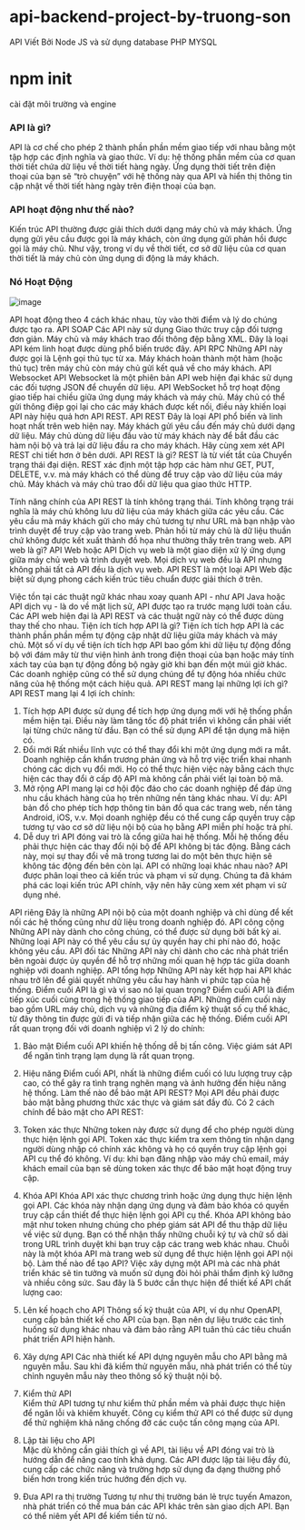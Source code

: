# api-backend-project-by-truong-son
API Viết Bởi Node JS và sử dụng database PHP MYSQL

# npm init
cài đặt môi trường và engine 

 ### API là gì?
API là cơ chế cho phép 2 thành phần phần mềm giao tiếp với nhau bằng một tập hợp các định nghĩa và giao thức. Ví dụ: hệ thống phần mềm của cơ quan thời tiết chứa dữ liệu về thời tiết hàng ngày. Ứng dụng thời tiết trên điện thoại của bạn sẽ “trò chuyện” với hệ thống này qua API và hiển thị thông tin cập nhật về thời tiết hàng ngày trên điện thoại của bạn.
 ### API hoạt động như thế nào?
Kiến trúc API thường được giải thích dưới dạng máy chủ và máy khách. Ứng dụng gửi yêu cầu được gọi là máy khách, còn ứng dụng gửi phản hồi được gọi là máy chủ. Như vậy, trong ví dụ về thời tiết, cơ sở dữ liệu của cơ quan thời tiết là máy chủ còn ứng dụng di động là máy khách. 

### Nó Hoạt Động

![image](https://user-images.githubusercontent.com/97645406/180594503-060bd089-865c-42a6-ad24-ee95dfd5b3c4.png)


API hoạt động theo 4 cách khác nhau, tùy vào thời điểm và lý do chúng được tạo ra.
API SOAP 
Các API này sử dụng Giao thức truy cập đối tượng đơn giản. Máy chủ và máy khách trao đổi thông đệp bằng XML. Đây là loại API kém linh hoạt được dùng phổ biến trước đây.
API RPC
Những API này được gọi là Lệnh gọi thủ tục từ xa. Máy khách hoàn thành một hàm (hoặc thủ tục) trên máy chủ còn máy chủ gửi kết quả về cho máy khách.
API Websocket
API Websocket là một phiên bản API web hiện đại khác sử dụng các đối tượng JSON để chuyển dữ liệu. API WebSocket hỗ trợ hoạt động giao tiếp hai chiều giữa ứng dụng máy khách và máy chủ. Máy chủ có thể gửi thông điệp gọi lại cho các máy khách được kết nối, điều này khiến loại API này hiệu quả hơn API REST.
API REST
Đây là loại API phổ biến và linh hoạt nhất trên web hiện nay. Máy khách gửi yêu cầu đến máy chủ dưới dạng dữ liệu. Máy chủ dùng dữ liệu đầu vào từ máy khách này để bắt đầu các hàm nội bộ và trả lại dữ liệu đầu ra cho máy khách. Hãy cùng xem xét API REST chi tiết hơn ở bên dưới.
API REST là gì?
REST là từ viết tắt của Chuyển trạng thái đại diện. REST xác định một tập hợp các hàm như GET, PUT, DELETE, v.v. mà máy khách có thể dùng để truy cập vào dữ liệu của máy chủ. Máy khách và máy chủ trao đổi dữ liệu qua giao thức HTTP.

Tính năng chính của API REST là tính không trạng thái. Tính không trạng trái nghĩa là máy chủ không lưu dữ liệu của máy khách giữa các yêu cầu. Các yêu cầu mà máy khách gửi cho máy chủ tương tự như URL mà bạn nhập vào trình duyệt để truy cập vào trang web. Phản hồi từ máy chủ là dữ liệu thuần chứ không được kết xuất thành đồ họa như thường thấy trên trang web.
API web là gì?
API Web hoặc API Dịch vụ web là một giao diện xử lý ứng dụng giữa máy chủ web và trình duyệt web. Mọi dịch vụ web đều là API nhưng không phải tất cả API đều là dịch vụ web. API REST là một loại API Web đặc biệt sử dụng phong cách kiến trúc tiêu chuẩn được giải thích ở trên.

Việc tồn tại các thuật ngữ khác nhau xoay quanh API - như API Java hoặc API dịch vụ - là do về mặt lịch sử, API được tạo ra trước mạng lưới toàn cầu. Các API web hiện đại là API REST và các thuật ngữ này có thể được dùng thay thế cho nhau.
Tiện ích tích hợp API là gì?
Tiện ích tích hợp API là các thành phần phần mềm tự động cập nhật dữ liệu giữa máy khách và máy chủ. Một số ví dụ về tiện ích tích hợp API bao gồm khi dữ liệu tự động đồng bộ với đám mây từ thư viện hình ảnh trong điện thoại của bạn hoặc máy tính xách tay của bạn tự động đồng bộ ngày giờ khi bạn đến một múi giờ khác. Các doanh nghiệp cũng có thể sử dụng chúng để tự động hóa nhiều chức năng của hệ thống một cách hiệu quả.
API REST mang lại những lợi ích gì?
API REST mang lại 4 lợi ích chính:

1. Tích hợp 
API được sử dụng để tích hợp ứng dụng mới với hệ thống phần mềm hiện tại. Điều này làm tăng tốc độ phát triển vì không cần phải viết lại từng chức năng từ đầu. Bạn có thể sử dụng API để tận dụng mã hiện có.
2. Đổi mới 
Rất nhiều lĩnh vực có thể thay đổi khi một ứng dụng mới ra mắt. Doanh nghiệp cần khẩn trương phản ứng và hỗ trợ việc triển khai nhanh chóng các dịch vụ đổi mới. Họ có thể thực hiện việc này bằng cách thực hiện các thay đổi ở cấp độ API mà không cần phải viết lại toàn bộ mã.
3. Mở rộng
API mang lại cơ hội độc đáo cho các doanh nghiệp để đáp ứng nhu cầu khách hàng của họ trên những nền tảng khác nhau. Ví dụ: API bản đồ cho phép tích hợp thông tin bản đồ qua các trang web, nền tảng Android, iOS, v.v. Mọi doanh nghiệp đều có thể cung cấp quyền truy cập tương tự vào cơ sở dữ liệu nội bộ của họ bằng API miễn phí hoặc trả phí.
4. Dễ duy trì
API đóng vai trò là cổng giữa hai hệ thống. Mỗi hệ thống đều phải thực hiện các thay đổi nội bộ để API không bị tác động. Bằng cách này, mọi sự thay đổi về mã trong tương lai do một bên thực hiện sẽ không tác động đến bên còn lại.
API có những loại khác nhau nào?
API được phân loại theo cả kiến trúc và phạm vi sử dụng. Chúng ta đã khám phá các loại kiến trúc API chính, vậy nên hãy cùng xem xét phạm vi sử dụng nhé.

API riêng
Đây là những API nội bộ của một doanh nghiệp và chỉ dùng để kết nối các hệ thống cũng như dữ liệu trong doanh nghiệp đó.
API công cộng 
Những API này dành cho công chúng, có thể được sử dụng bởi bất kỳ ai. Những loại API này có thể yêu cầu sự ủy quyền hay chi phí nào đó, hoặc không yêu cầu.
API đối tác 
Những API này chỉ dành cho các nhà phát triển bên ngoài được ủy quyền để hỗ trợ những mối quan hệ hợp tác giữa doanh nghiệp với doanh nghiệp.
API tổng hợp 
Những API này kết hợp hai API khác nhau trở lên để giải quyết những yêu cầu hay hành vi phức tạp của hệ thống. 
Điểm cuối API là gì và vì sao nó lại quan trọng?
Điểm cuối API là điểm tiếp xúc cuối cùng trong hệ thống giao tiếp của API. Những điểm cuối này bao gồm URL máy chủ, dịch vụ và những địa điểm kỹ thuật số cụ thể khác, từ đây thông tin được gửi đi và tiếp nhận giữa các hệ thống. Điểm cuối API rất quan trọng đối với doanh nghiệp vì 2 lý do chính: 

1. Bảo mật
Điểm cuối API khiến hệ thống dễ bị tấn công. Việc giám sát API để ngăn tình trạng lạm dụng là rất quan trọng.
2. Hiệu năng
Điểm cuối API, nhất là những điểm cuối có lưu lượng truy cập cao, có thể gây ra tình trạng nghẽn mạng và ảnh hưởng đến hiệu năng hệ thống.
Làm thế nào để bảo mật API REST?
Mọi API đều phải được bảo mật bằng phương thức xác thực và giám sát đầy đủ. Có 2 cách chính để bảo mật cho API REST:

1. Token xác thực 
Những token này được sử dụng để cho phép người dùng thực hiện lệnh gọi API. Token xác thực kiểm tra xem thông tin nhận dạng người dùng nhập có chính xác không và họ có quyền truy cập lệnh gọi API cụ thể đó không. Ví dụ: khi bạn đăng nhập vào máy chủ email, máy khách email của bạn sẽ dùng token xác thực để bảo mật hoạt động truy cập.
2. Khóa API 
Khóa API xác thực chương trình hoặc ứng dụng thực hiện lệnh gọi API. Các khóa này nhận dạng ứng dụng và đảm bảo khóa có quyền truy cập cần thiết để thực hiện lệnh gọi API cụ thể. Khóa API không bảo mật như token nhưng chúng cho phép giám sát API để thu thập dữ liệu về việc sử dụng. Bạn có thể nhận thấy những chuỗi ký tự và chữ số dài trong URL trình duyệt khi bạn truy cập các trang web khác nhau. Chuỗi này là một khóa API mà trang web sử dụng để thực hiện lệnh gọi API nội bộ.
Làm thế nào để tạo API?
Việc xây dựng một API mà các nhà phát triển khác sẽ tin tưởng và muốn sử dụng đòi hỏi phải thẩm định kỹ lưỡng và nhiều công sức. Sau đây là 5 bước cần thực hiện để thiết kế API chất lượng cao:

1. Lên kế hoạch cho API 
Thông số kỹ thuật của API, ví dụ như OpenAPI, cung cấp bản thiết kế cho API của bạn. Bạn nên dự liệu trước các tình huống sử dụng khác nhau và đảm bảo rằng API tuân thủ các tiêu chuẩn phát triển API hiện hành.
2. Xây dựng API
 Các nhà thiết kế API dựng nguyên mẫu cho API bằng mã nguyên mẫu. Sau khi đã kiểm thử nguyên mẫu, nhà phát triển có thể tùy chỉnh nguyên mẫu này theo thông số kỹ thuật nội bộ.
3. Kiểm thử API  
Kiểm thử API tương tự như kiểm thử phần mềm và phải được thực hiện để ngăn lỗi và khiếm khuyết. Công cụ kiểm thử API có thể được sử dụng để thử nghiệm khả năng chống đỡ các cuộc tấn công mạng của API.
4. Lập tài liệu cho API  
Mặc dù không cần giải thích gì về API, tài liệu về API đóng vai trò là hướng dẫn để nâng cao tính khả dụng. Các API được lập tài liệu đầy đủ, cung cấp các chức năng và trường hợp sử dụng đa dạng thường phổ biến hơn trong kiến trúc hướng đến dịch vụ.
5. Đưa API ra thị trường 
Tương tự như thị trường bán lẻ trực tuyến Amazon, nhà phát triển có thể mua bán các API khác trên sàn giao dịch API. Bạn có thể niêm yết API để kiếm tiền từ nó.
